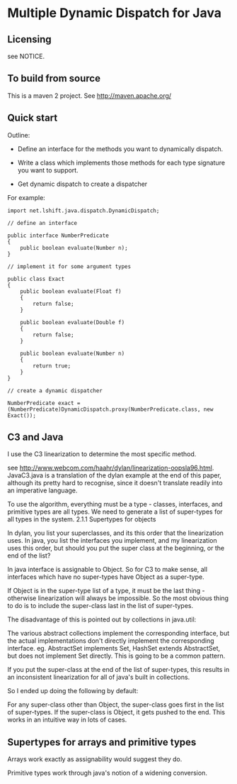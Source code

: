 
Multiple Dynamic Dispatch for Java
==================================
Licensing
---------

see NOTICE.

To build from source
--------------------

This is a maven 2 project. See http://maven.apache.org/

Quick start
-----------

Outline:

 - Define an interface for the methods you want to dynamically
 dispatch.

 - Write a class which implements those methods for each type
 signature you want to support.

 - Get dynamic dispatch to create a dispatcher

For example:

    import net.lshift.java.dispatch.DynamicDispatch;

    // define an interface

    public interface NumberPredicate
    {
        public boolean evaluate(Number n);
    }

    // implement it for some argument types

    public class Exact
    {
        public boolean evaluate(Float f)
        {
            return false;
        }

        public boolean evaluate(Double f)
        {
            return false;
        }

        public boolean evaluate(Number n)
        {
            return true;
        }
    }

    // create a dynamic dispatcher

    NumberPredicate exact = (NumberPredicate)DynamicDispatch.proxy(NumberPredicate.class, new Exact());

C3 and Java
-----------

I use the C3 linearization to determine the most specific method.

see
http://www.webcom.com/haahr/dylan/linearization-oopsla96.html. JavaC3.java
is a translation of the dylan example at the end of this paper,
although its pretty hard to recognise, since it doesn't translate
readily into an imperative language.

To use the algorithm, everything must be a type - classes, interfaces,
and primitive types are all types. We need to generate a list of
super-types for all types in the system.  2.1.1 Supertypes for objects

In dylan, you list your superclasses, and its this order that the
linearization uses. In java, you list the interfaces you implement,
and my linearization uses this order, but should you put the super
class at the beginning, or the end of the list?

In java interface is assignable to Object. So for C3 to make sense,
all interfaces which have no super-types have Object as a super-type.

If Object is in the super-type list of a type, it must be the last
thing - otherwise linearization will always be impossible. So the most
obvious thing to do is to include the super-class last in the list of
super-types.

The disadvantage of this is pointed out by collections in java.util:

The various abstract collections implement the corresponding
interface, but the actual implementations don't directly implement the
corresponding interface. eg. AbstractSet implements Set, HashSet
extends AbstractSet, but does not implement Set directly. This is
going to be a common pattern.

If you put the super-class at the end of the list of super-types, this
results in an inconsistent linearization for all of java's built in
collections.

So I ended up doing the following by default:

For any super-class other than Object, the super-class goes first in
the list of super-types. If the super-class is Object, it gets pushed
to the end. This works in an intuitive way in lots of cases.

Supertypes for arrays and primitive types
-----------------------------------------

Arrays work exactly as assignability would suggest they do.

Primitive types work through java's notion of a widening conversion.
